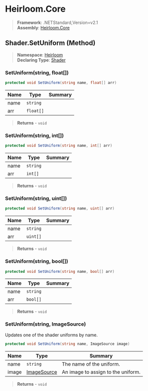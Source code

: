 # Heirloom.Core

> **Framework**: .NETStandard,Version=v2.1  
> **Assembly**: [Heirloom.Core][0]

## Shader.SetUniform (Method)

> **Namespace**: [Heirloom][0]  
> **Declaring Type**: [Shader][1]

### SetUniform(string, float[])

```cs
protected void SetUniform(string name, float[] arr)
```

| Name | Type      | Summary |
|------|-----------|---------|
| name | `string`  |         |
| arr  | `float[]` |         |

> **Returns** - `void`

### SetUniform(string, int[])

```cs
protected void SetUniform(string name, int[] arr)
```

| Name | Type     | Summary |
|------|----------|---------|
| name | `string` |         |
| arr  | `int[]`  |         |

> **Returns** - `void`

### SetUniform(string, uint[])

```cs
protected void SetUniform(string name, uint[] arr)
```

| Name | Type     | Summary |
|------|----------|---------|
| name | `string` |         |
| arr  | `uint[]` |         |

> **Returns** - `void`

### SetUniform(string, bool[])

```cs
protected void SetUniform(string name, bool[] arr)
```

| Name | Type     | Summary |
|------|----------|---------|
| name | `string` |         |
| arr  | `bool[]` |         |

> **Returns** - `void`

### SetUniform(string, ImageSource)

Updates one of the shader uniforms by name.

```cs
protected void SetUniform(string name, ImageSource image)
```

| Name  | Type             | Summary                            |
|-------|------------------|------------------------------------|
| name  | `string`         | The name of the uniform.           |
| image | [ImageSource][2] | An image to assign to the uniform. |

> **Returns** - `void`

[0]: ../../../Heirloom.Core.md
[1]: ../Shader.md
[2]: ../ImageSource.md
